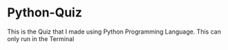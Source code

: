 # Python-Quiz
This is the Quiz that I made using Python Programming Language. This can only run in the Terminal
